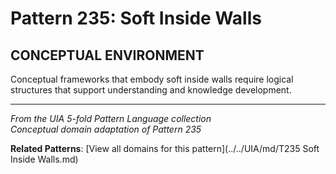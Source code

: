 # Pattern 235: Soft Inside Walls

## CONCEPTUAL ENVIRONMENT

Conceptual frameworks that embody soft inside walls require logical structures that support understanding and knowledge development.

---

*From the UIA 5-fold Pattern Language collection*  
*Conceptual domain adaptation of Pattern 235*

**Related Patterns**: [View all domains for this pattern](../../UIA/md/T235 Soft Inside Walls.md)